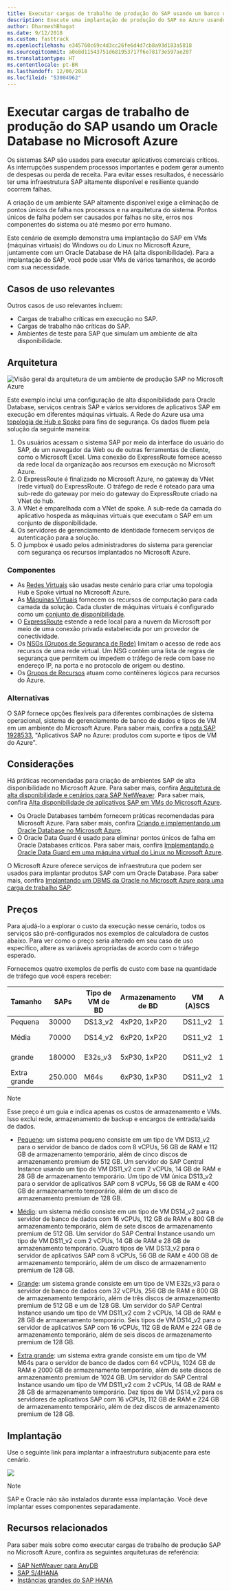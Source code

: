 ```yaml
---
title: Executar cargas de trabalho de produção do SAP usando um banco de dados Oracle no Azure
description: Execute uma implantação de produção do SAP no Azure usando um banco de dados Oracle.
author: DharmeshBhagat
ms.date: 9/12/2018
ms.custom: fasttrack
ms.openlocfilehash: e345760c69c4d3cc26fe6d4d7cb8a93d183a5818
ms.sourcegitcommit: a0e8d11543751d681953717f6e78173e597ae207
ms.translationtype: HT
ms.contentlocale: pt-BR
ms.lasthandoff: 12/06/2018
ms.locfileid: "53004962"
---
```

# <a name="running-sap-production-workloads-using-an-oracle-database-on-azure"></a>Executar cargas de trabalho de produção do SAP usando um Oracle Database no Microsoft Azure

Os sistemas SAP são usados para executar aplicativos comerciais críticos. As interrupções suspendem processos importantes e podem gerar aumento de despesas ou perda de receita. Para evitar esses resultados, é necessário ter uma infraestrutura SAP altamente disponível e resiliente quando ocorrem falhas.

A criação de um ambiente SAP altamente disponível exige a eliminação de pontos únicos de falha nos processos e na arquitetura do sistema. Pontos únicos de falha podem ser causados por falhas no site, erros nos componentes do sistema ou até mesmo por erro humano.

Este cenário de exemplo demonstra uma implantação do SAP em VMs (máquinas virtuais) do Windows ou do Linux no Microsoft Azure, juntamente com um Oracle Database de HA (alta disponibilidade). Para a implantação do SAP, você pode usar VMs de vários tamanhos, de acordo com sua necessidade.

## <a name="relevant-use-cases"></a>Casos de uso relevantes

Outros casos de uso relevantes incluem:

* Cargas de trabalho críticas em execução no SAP.
* Cargas de trabalho não críticas do SAP.
* Ambientes de teste para SAP que simulam um ambiente de alta disponibilidade.

## <a name="architecture"></a>Arquitetura

![Visão geral da arquitetura de um ambiente de produção SAP no Microsoft Azure][architecture]

Este exemplo inclui uma configuração de alta disponibilidade para Oracle Database, serviços centrais SAP e vários servidores de aplicativos SAP em execução em diferentes máquinas virtuais. A Rede do Azure usa uma [topologia de Hub e Spoke](/azure/architecture/reference-architectures/hybrid-networking/hub-spoke) para fins de segurança. Os dados fluem pela solução da seguinte maneira:

1. Os usuários acessam o sistema SAP por meio da interface do usuário do SAP, de um navegador da Web ou de outras ferramentas de cliente, como o Microsoft Excel. Uma conexão do ExpressRoute fornece acesso da rede local da organização aos recursos em execução no Microsoft Azure.
2. O ExpressRoute é finalizado no Microsoft Azure, no gateway da VNet (rede virtual) do ExpressRoute. O tráfego de rede é roteado para uma sub-rede do gateway por meio do gateway do ExpressRoute criado na VNet do hub.
3. A VNet é emparelhada com a VNet de spoke. A sub-rede da camada do aplicativo hospeda as máquinas virtuais que executam o SAP em um conjunto de disponibilidade.
4. Os servidores de gerenciamento de identidade fornecem serviços de autenticação para a solução.
5. O jumpbox é usado pelos administradores do sistema para gerenciar com segurança os recursos implantados no Microsoft Azure.

### <a name="components"></a>Componentes

* As [Redes Virtuais](/azure/virtual-network/virtual-networks-overview) são usadas neste cenário para criar uma topologia Hub e Spoke virtual no Microsoft Azure.
* As [Máquinas Virtuais](/azure/virtual-machines/windows/overview) fornecem os recursos de computação para cada camada da solução. Cada cluster de máquinas virtuais é configurado como um [conjunto de disponibilidade](/azure/virtual-machines/windows/regions-and-availability#availability-sets).
* O [ExpressRoute](/azure/expressroute/expressroute-introduction) estende a rede local para a nuvem da Microsoft por meio de uma conexão privada estabelecida por um provedor de conectividade.
* Os [NSGs (Grupos de Segurança de Rede)](/azure/virtual-network/security-overview) limitam o acesso de rede aos recursos de uma rede virtual. Um NSG contém uma lista de regras de segurança que permitem ou impedem o tráfego de rede com base no endereço IP, na porta e no protocolo de origem ou destino. 
* Os [Grupos de Recursos](/azure/azure-resource-manager/resource-group-overview#resource-groups) atuam como contêineres lógicos para recursos do Azure.

### <a name="alternatives"></a>Alternativas

O SAP fornece opções flexíveis para diferentes combinações de sistema operacional, sistema de gerenciamento de banco de dados e tipos de VM em um ambiente do Microsoft Azure. Para saber mais, confira a [nota SAP 1928533](https://launchpad.support.sap.com/#/notes/1928533), "Aplicativos SAP no Azure: produtos com suporte e tipos de VM do Azure".

## <a name="considerations"></a>Considerações

Há práticas recomendadas para criação de ambientes SAP de alta disponibilidade no Microsoft Azure. Para saber mais, confira [Arquitetura de alta disponibilidade e cenários para SAP NetWeaver](/azure/virtual-machines/workloads/sap/sap-high-availability-architecture-scenarios).
Para saber mais, confira [Alta disponibilidade de aplicativos SAP em VMs do Microsoft Azure](/azure/virtual-machines/workloads/sap/high-availability-guide).
* Os Oracle Databases também fornecem práticas recomendadas para Microsoft Azure. Para saber mais, confira [Criando e implementando um Oracle Database no Microsoft Azure](/azure/virtual-machines/workloads/oracle/oracle-design). 
* O Oracle Data Guard é usado para eliminar pontos únicos de falha em Oracle Databases críticos. Para saber mais, confira [Implementando o Oracle Data Guard em uma máquina virtual do Linux no Microsoft Azure](/azure/virtual-machines/workloads/oracle/configure-oracle-dataguard).

O Microsoft Azure oferece serviços de infraestrutura que podem ser usados para implantar produtos SAP com um Oracle Database. Para saber mais, confira [Implantando um DBMS da Oracle no Microsoft Azure para uma carga de trabalho SAP](/azure/virtual-machines/workloads/sap/dbms_guide_oracle).

## <a name="pricing"></a>Preços

Para ajudá-lo a explorar o custo da execução nesse cenário, todos os serviços são pré-configurados nos exemplos de calculadora de custos abaixo. Para ver como o preço seria alterado em seu caso de uso específico, altere as variáveis apropriadas de acordo com o tráfego esperado.

Fornecemos quatro exemplos de perfis de custo com base na quantidade de tráfego que você espera receber:

|Tamanho|SAPs|Tipo de VM de BD|Armazenamento de BD|VM (A)SCS|Armazenamento (A)SCS|Tipo de VM de aplicativo|Armazenamento de aplicativo|Calculadora de Preços do Azure|
|----|----|-------|-------|-----|---|---|--------|---------------|
|Pequena|30000|DS13_v2|4xP20, 1xP20|DS11_v2|1xP10|DS13_v2|1xP10|[Pequeno](https://azure.com/e/45880ba0bfdf47d497851a7cf2650c7c)|
|Média|70000|DS14_v2|6xP20, 1xP20|DS11_v2|1xP10|4x DS13_v2|1xP10|[Médio](https://azure.com/e/9a523f79591347ca9a48c3aaa1406f8a)|
grande|180000|E32s_v3|5xP30, 1xP20|DS11_v2|1xP10|6x DS14_v2|1xP10|[Grande](https://azure.com/e/f70fccf571e948c4b37d4fecc07cbf42)|
Extra grande|250.000|M64s|6xP30, 1xP30|DS11_v2|1xP10|10x DS14_v2|1xP10|[Extra grande](https://azure.com/e/58c636922cf94faf9650f583ff35e97b)|

> [!NOTE]
> Esse preço é um guia e indica apenas os custos de armazenamento e VMs. Isso exclui rede, armazenamento de backup e encargos de entrada/saída de dados.

* [Pequeno](https://azure.com/e/45880ba0bfdf47d497851a7cf2650c7c): um sistema pequeno consiste em um tipo de VM DS13_v2 para o servidor de banco de dados com 8 vCPUs, 56 GB de RAM e 112 GB de armazenamento temporário, além de cinco discos de armazenamento premium de 512 GB. Um servidor do SAP Central Instance usando um tipo de VM DS11_v2 com 2 vCPUs, 14 GB de RAM e 28 GB de armazenamento temporário. Um tipo de VM única DS13_v2 para o servidor de aplicativos SAP com 8 vCPUs, 56 GB de RAM e 400 GB de armazenamento temporário, além de um disco de armazenamento premium de 128 GB.

* [Médio](https://azure.com/e/9a523f79591347ca9a48c3aaa1406f8a): um sistema médio consiste em um tipo de VM DS14_v2 para o servidor de banco de dados com 16 vCPUs, 112 GB de RAM e 800 GB de armazenamento temporário, além de sete discos de armazenamento premium de 512 GB. Um servidor do SAP Central Instance usando um tipo de VM DS11_v2 com 2 vCPUs, 14 GB de RAM e 28 GB de armazenamento temporário. Quatro tipos de VM DS13_v2 para o servidor de aplicativos SAP com 8 vCPUs, 56 GB de RAM e 400 GB de armazenamento temporário, além de um disco de armazenamento premium de 128 GB.

* [Grande](https://azure.com/e/f70fccf571e948c4b37d4fecc07cbf42): um sistema grande consiste em um tipo de VM E32s_v3 para o servidor de banco de dados com 32 vCPUs, 256 GB de RAM e 800 GB de armazenamento temporário, além de três discos de armazenamento premium de 512 GB e um de 128 GB. Um servidor do SAP Central Instance usando um tipo de VM DS11_v2 com 2 vCPUs, 14 GB de RAM e 28 GB de armazenamento temporário. Seis tipos de VM DS14_v2 para o servidor de aplicativos SAP com 16 vCPUs, 112 GB de RAM e 224 GB de armazenamento temporário, além de seis discos de armazenamento premium de 128 GB.

* [Extra grande](https://azure.com/e/58c636922cf94faf9650f583ff35e97b): um sistema extra grande consiste em um tipo de VM M64s para o servidor de banco de dados com 64 vCPUs, 1024 GB de RAM e 2000 GB de armazenamento temporário, além de sete discos de armazenamento premium de 1024 GB. Um servidor do SAP Central Instance usando um tipo de VM DS11_v2 com 2 vCPUs, 14 GB de RAM e 28 GB de armazenamento temporário. Dez tipos de VM DS14_v2 para os servidores de aplicativos SAP com 16 vCPUs, 112 GB de RAM e 224 GB de armazenamento temporário, além de dez discos de armazenamento premium de 128 GB.

## <a name="deployment"></a>Implantação

Use o seguinte link para implantar a infraestrutura subjacente para este cenário.

<a
href="https://portal.azure.com/#create/Microsoft.Template/uri/https%3A%2F%2Fraw.githubusercontent.com%2Fmspnp%2Fsolution-architectures%2Fmaster%2Fapps%2Fsap-3tier-distributed-ora%2Fazuredeploy.json" target="_blank">
    <img src="https://azuredeploy.net/deploybutton.png"/>
</a>

> [!NOTE]
> SAP e Oracle não são instalados durante essa implantação. Você deve implantar esses componentes separadamente.

## <a name="related-resources"></a>Recursos relacionados

Para saber mais sobre como executar cargas de trabalho de produção SAP no Microsoft Azure, confira as seguintes arquiteturas de referência:
* [SAP NetWeaver para AnyDB](/azure/architecture/reference-architectures/sap/sap-netweaver) 
* [SAP S/4HANA](/azure/architecture/reference-architectures/sap/sap-s4hana)
* [Instâncias grandes do SAP HANA](/azure/architecture/reference-architectures/sap/hana-large-instances)

<!-- links -->
[architecture]: media/architecture-sap-production.png
